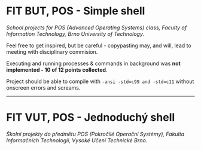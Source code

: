 # FIT BUT, POS - Simple shell
*School projects for POS (Advanced Operating Systems) class, Faculty of Information Technology, Brno University of Technology.*

Feel free to get inspired, but be careful - copypasting may, and will, lead to meeting with disciplinary commision.

Executing and running processes & commands in background was **not implemented - 10 of 12 points collected**.

Project should be able to compile with `-ansi -std=c99 and -std=c11` without onscreen errors and screams.

___
# FIT VUT, POS - Jednoduchý shell
*Školní projekty do předmětu POS (Pokročilé Operační Systémy), Fakulta Informačních Technologií, Vysoké Učení Technické Brno.*

